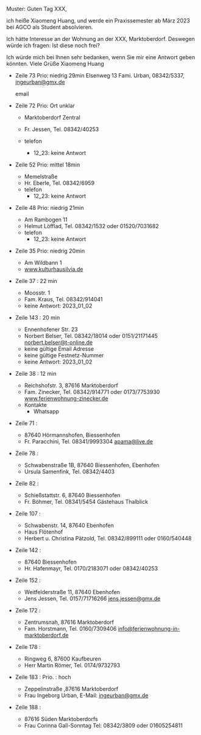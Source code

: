 Muster:
Guten Tag XXX,

ich heiße Xiaomeng Huang, und werde ein Praxissemester ab März 2023 bei AGCO als Student absolvieren. 

Ich hätte Interesse an der Wohnung an der XXX, Marktoberdorf. Deswegen würde ich fragen: 
Ist diese noch frei?

Ich würde mich bei Ihnen sehr bedanken, wenn Sie mir eine Antwort geben könnten.
Viele Grüße
Xiaomeng Huang

- Zeile 73 Prio: niedrig 29min
	Elsenweg 13
	Fami. Urban, 08342/5337, ingeurban@gmx.de
	
	email

- Zeile 72 Prio: Ort unklar
	- Marktoberdorf Zentral
	- Fr. Jessen, Tel. 08342/40253

	- telefon
		- 12_23: keine Antwort


- Zeile 52 Prio: mittel 18min
	- Memelstraße
	- Hr. Eberle, Tel. 08342/6959
	- telefon
		- 12_23: keine Antwort

- Zeile 48 Prio: niedrig 21min
	- Am Rambogen 11
	- Helmut Löfflad, Tel. 08342/1532 oder 01520/7031682
	- telefon
		- 12_23: keine Antwort

- Zeile 35 Prio: niedrig 20min
	- Am Wildbann 1
	- www.kulturhausilvia.de



- Zeile 37 : 22 min
	- Moosstr. 1
	- Fam. Kraus, Tel. 08342/914041
	- keine Antwort: 2023_01_02



- Zeile 143 : 20 min
	- Ennenhofener Str. 23
	- Norbert Belser, Tel. 08342/18014 oder 0151/21171445 norbert.belser@t-online.de
	- keine gültige Email Adresse
	- keine gültige Festnetz-Nummer
	- keine Antwort: 2023_01_02





- Zeile 38 : 12 min
	- Reichshofstr. 3, 87616 Marktoberdorf 
	- Fam. Zinecker, Tel. 08342/914771 oder 0173/7753930 www.ferienwohnung-zinecker.de 
	- Kontakte
		- Whatsapp 

- Zeile 71 : 
	- 87640 Hörmannshofen, Biessenhofen 
	- Fr. Paracchini, Tel. 08341/9993304 apama@live.de 

- Zeile 78 : 
	- Schwabenstraße 1B, 87640 Biessenhofen, Ebenhofen 
	- Ursula Samenfink, Tel. 08342/4403 

- Zeile 82 : 
	- Schießstattstr. 6, 87640 Biessenhofen 
	- Fr. Böhmer, Tel. 08341/5454 Gästehaus Thalblick 

- Zeile 107 : 
	- Schwabenstr. 14, 87640 Ebenhofen 
	- Haus Flötenhof
	- Herbert u. Christina Pätzold, Tel. 08342/899111 oder 0160/540448 

- Zeile 142 : 
	- 87640 Biessenhofen
	- Hr. Hafenmayr, Tel. 0170/2183071 oder 08342/40253

- Zeile 152 : 
	- Weitfelderstraße 11, 87640 Ebenhofen 
	- Jens Jessen, Tel. 0157/71716266 jens.jessen@gmx.de 

- Zeile 172 : 
	- Zentrumsnah, 87616 Marktoberdorf 
	- Fam. Horstmann, Tel. 0160/7309406 info@ferienwohnung-in-marktoberdorf.de 

- Zeile 178 : 
	- Ringweg 6, 87600 Kaufbeuren 
	- Herr Martin Römer, Tel. 0174/9732793 


- Zeile 183 : Prio. : hoch 
	- Zeppelinstraße ,87616 Marktoberdorf 
	- Frau Ingeborg Urban, E-Mail: ingeurban@gmx.de 

- Zeile 188 : 
	- 87616 Süden Marktoberdorfs 
	- Frau Corinna Gall-Sonntag Tel: 08342/3809 oder 01605254811 














